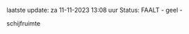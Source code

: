 laatste update: 
za 11-11-2023 13:08   uur 
Status: FAALT - geel - 
<div class="service Y">schijfruimte</div>